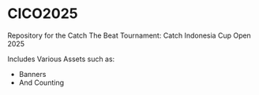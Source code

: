 # CICO2025

Repository for the Catch The Beat Tournament: Catch Indonesia Cup Open 2025

Includes Various Assets such as:
* Banners
* And Counting
